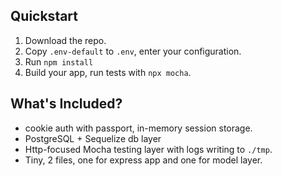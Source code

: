 ## Quickstart
1. Download the repo.
2. Copy `.env-default` to `.env`, enter your configuration.
3. Run `npm install`
4. Build your app, run tests with `npx mocha`.

## What's Included?
* cookie auth with passport, in-memory session storage.
* PostgreSQL + Sequelize db layer
* Http-focused Mocha testing layer with logs writing to `./tmp`.
* Tiny, 2 files, one for express app and one for model layer.
